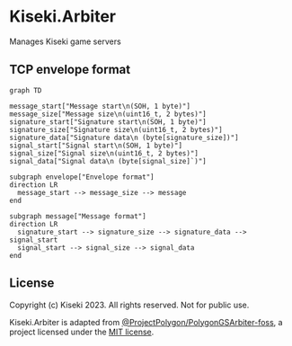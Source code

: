 # Kiseki.Arbiter

Manages Kiseki game servers

## TCP envelope format

```mermaid
graph TD

message_start["Message start\n(SOH, 1 byte)"]
message_size["Message size\n(uint16_t, 2 bytes)"]
signature_start["Signature start\n(SOH, 1 byte)"]
signature_size["Signature size\n(uint16_t, 2 bytes)"]
signature_data["Signature data\n (byte[signature_size])"]
signal_start["Signal start\n(SOH, 1 byte)"]
signal_size["Signal size\n(uint16_t, 2 bytes)"]
signal_data["Signal data\n (byte[signal_size]`)"]

subgraph envelope["Envelope format"]
direction LR
  message_start --> message_size --> message
end

subgraph message["Message format"]
direction LR
  signature_start --> signature_size --> signature_data --> signal_start
  signal_start --> signal_size --> signal_data
end
```

## License

Copyright (c) Kiseki 2023. All rights reserved. Not for public use.

Kiseki.Arbiter is adapted from [@ProjectPolygon/PolygonGSArbiter-foss](https://github.com/ProjectPolygon/PolygonGSArbiter-foss), a project licensed under the [MIT license](https://github.com/ProjectPolygon/PolygonGSArbiter-foss/blob/main/LICENSE).
